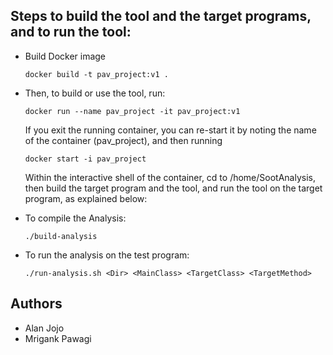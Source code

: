 ## Steps  to build the tool and the target programs, and to run the tool:
- Build Docker image
  ```
  docker build -t pav_project:v1 .
  ```

- Then, to build or use the tool, run:
  ```
  docker run --name pav_project -it pav_project:v1
  ```

  If you exit the running container, you can re-start it by noting the name of the container (pav_project), and then running
  ```
  docker start -i pav_project
  ```

  Within the interactive shell of the container, cd to /home/SootAnalysis, then build the target program and the tool, and run the tool on the target program, as explained below:

- To compile the Analysis:
  ```
  ./build-analysis
  ```

- To run the analysis on the test program:
  ```
  ./run-analysis.sh <Dir> <MainClass> <TargetClass> <TargetMethod>
  ```

## Authors
- Alan Jojo
- Mrigank Pawagi
